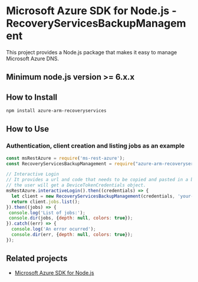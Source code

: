 # Microsoft Azure SDK for Node.js - RecoveryServicesBackupManagement

This project provides a Node.js package that makes it easy to manage Microsoft Azure DNS.
## Minimum node.js version >= 6.x.x

## How to Install

```bash
npm install azure-arm-recoveryservices
```

## How to Use

### Authentication, client creation and listing jobs as an example

 ```javascript
 const msRestAzure = require('ms-rest-azure');
 const RecoveryServicesBackupManagement = require("azure-arm-recoveryservicesbackup");
 
 // Interactive Login
 // It provides a url and code that needs to be copied and pasted in a browser and authenticated over there. If successful, 
 // the user will get a DeviceTokenCredentials object.
 msRestAzure.interactiveLogin().then((credentials) => {
   let client = new RecoveryServicesBackupManagement(credentials, 'your-subscription-id');
   return client.jobs.list();
 }).then((jobs) => {
  console.log('List of jobs:');
  console.dir(jobs, {depth: null, colors: true});
}).catch((err) => {
   console.log('An error ocurred');
   console.dir(err, {depth: null, colors: true});
 });
```

## Related projects

- [Microsoft Azure SDK for Node.js](https://github.com/Azure/azure-sdk-for-node)